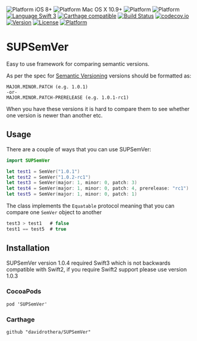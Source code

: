 ![Platform iOS 8+](https://img.shields.io/badge/Platform-iOS%208%2B-blue.svg)
![Platform Mac OS X 10.9+](https://img.shields.io/badge/Platform-Mac%20OS%20X%2010.9%2B-blue.svg)
![Platform](https://img.shields.io/badge/Platform-tvOS%209%2B-blue.svg)
![Platform](https://img.shields.io/badge/Platform-watchOS%202%2B-blue.svg)
<br/>
[![Language Swift 3](https://img.shields.io/badge/Language-Swift%203-orange.svg)](https://developer.apple.com/swift)
[![Carthage compatible](https://img.shields.io/badge/Carthage-compatible-brightgreen.svg)](https://github.com/Carthage/Carthage)
[![Build Status](https://travis-ci.org/davidrothera/SUPSemVer.svg?branch=master)](https://travis-ci.org/davidrothera/SUPSemVer)
[![codecov.io](https://codecov.io/github/davidrothera/SUPSemVer/coverage.svg?branch=master)](https://codecov.io/github/davidrothera/SUPSemVer?branch=master)
[![Version](https://img.shields.io/cocoapods/v/SUPSemVer.svg?style=flat)](http://cocoapods.org/pods/SUPSemVer)
[![License](https://img.shields.io/cocoapods/l/SUPSemVer.svg?style=flat)](http://cocoapods.org/pods/SUPSemVer)
[![Platform](https://img.shields.io/cocoapods/p/SUPSemVer.svg?style=flat)](http://cocoapods.org/pods/SUPSemVer)


# SUPSemVer

Easy to use framework for comparing semantic versions.

As per the spec for [Semantic Versioning](http://semver.org) versions should be formatted as:

```
MAJOR.MINOR.PATCH (e.g. 1.0.1)
-or-
MAJOR.MINOR.PATCH-PRERELEASE (e.g. 1.0.1-rc1)
```

When you have these versions it is hard to compare them to see whether one version is newer than another etc.

## Usage

There are a couple of ways that you can use SUPSemVer:

```swift
import SUPSemVer

let test1 = SemVer("1.0.1")
let test2 = SemVer("1.0.2-rc1")
let test3 = SemVer(major: 1, minor: 0, patch: 3)
let test4 = SemVer(major: 1, minor: 0, patch: 4, prerelease: "rc1")
let test5 = SemVer(major: 1, minor: 0, patch: 1)
```

The class implements the `Equatable` protocol meaning that you can compare one `SemVer` object to another

```swift
test3 > test1   # false
test1 == test5  # true
```

## Installation

SUPSemVer version 1.0.4 required Swift3 which is not backwards compatible with Swift2, if you require Swift2 support please use version 1.0.3

### CocoaPods

```
pod 'SUPSemVer'
```

### Carthage

```
github "davidrothera/SUPSemVer"
```
